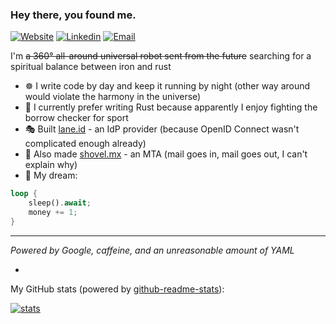 ### Hey there, you found me.

[![Website](https://img.shields.io/badge/Website-F0773A?style=flat-square&logo=firefox-browser&logoColor=white)](https://noroutine.me)
[![Linkedin](https://img.shields.io/badge/LinkedIn-0B65C2?style=flat-square&logo=linkedin&logoColor=white)](https://www.linkedin.com/in/oleksiikhilkevych)
[![Email](https://img.shields.io/badge/Email-EA4335?style=flat-square&logo=gmail&logoColor=white)](mailto:oleksiy@noroutine.me)


I'm ~~a 360° all-around universal robot sent from the future~~ searching for a spiritual balance between iron and rust

* ☸️ I write code by day and keep it running by night (other way around would violate the harmony in the universe)
* 🦀 I currently prefer writing Rust because apparently I enjoy fighting the borrow checker for sport
* 🎭 Built [lane.id](https://lane.id) - an IdP provider (because OpenID Connect wasn't complicated enough already)
* 📮 Also made [shovel.mx](https://shovel.mx) - an MTA (mail goes in, mail goes out, I can't explain why)
* 🌭 My dream: 
```rust
loop {
    sleep().await;
    money += 1;
}
```

---

*Powered by Google, caffeine, and an unreasonable amount of YAML*  

- 

My GitHub stats (powered by [github-readme-stats](https://github.com/anuraghazra/github-readme-stats)):

[![stats](https://github-readme-stats.vercel.app/api?username=noroutine&show_icons=true&hide_title=true&hide_border=true)](https://noroutine.me)